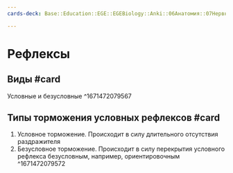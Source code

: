 ```yaml
---
cards-deck: Base::Education::EGE::EGEBiology::Anki::06Анатомия::07Нервная система

---
```


# Рефлексы

## Виды #card
Условные и безусловные
^1671472079567

## Типы торможения условных рефлексов #card 
1. Условное торможение. Происходит в силу длительного отсутствия раздражителя
2. Безусловное торможение. Происходит в силу перекрытия условного рефлекса безусловным, например, ориентировочным
^1671472079572

